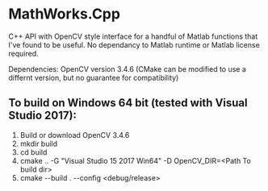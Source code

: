 # MathWorks.Cpp

C++ API with OpenCV style interface for a handful of Matlab functions that I've found to be useful. No dependancy to Matlab runtime or Matlab license required.

Dependencies: OpenCV version 3.4.6 (CMake can be modified to use a differnt version, but no guarantee for compatibility)

## To build on Windows 64 bit (tested with Visual Studio 2017):
1. Build or download OpenCV 3.4.6
2. mkdir build
3. cd build
4. cmake .. -G "Visual Studio 15 2017 Win64" -D OpenCV_DIR=\<Path To build dir> 
5. cmake --build . --config <debug/release>
